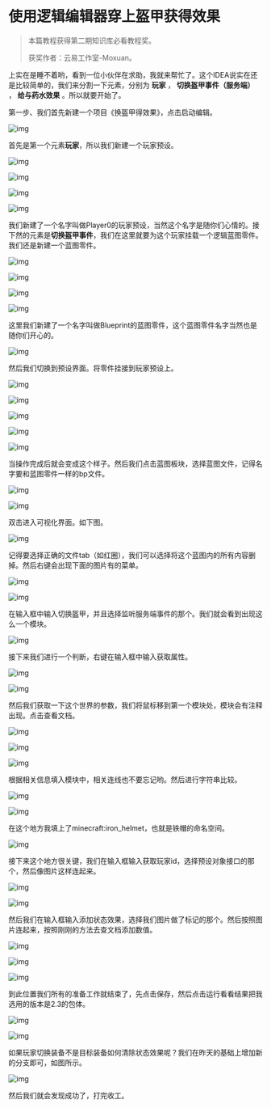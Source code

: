 # 使用逻辑编辑器穿上盔甲获得效果

>本篇教程获得第二期知识库必看教程奖。
>
>获奖作者：云易工作室-Moxuan。

上实在是睡不着哟，看到一位小伙伴在求助，我就来帮忙了。这个IDEA说实在还是比较简单的，我们来分割一下元素，分别为 **玩家** ， **切换盔甲事件（服务端）** ， **给与药水效果** 。所以就要开始了。

第一步、我们首先新建一个项目《换盔甲得效果》，点击启动编辑。

![img](./images/5_0.png)



首先是第一个元素**玩家**，所以我们新建一个玩家预设。

![img](./images/5_1.png)



![img](./images/5_2.png)



![img](./images/5_3.png)



![img](./images/5_4.png)



我们新建了一个名字叫做Player0的玩家预设，当然这个名字是随你们心情的。接下然的元素是**切换盔甲事件**，我们在这里就要为这个玩家挂载一个逻辑蓝图零件。我们还是新建一个蓝图零件。

![img](./images/5_5.png)



![img](./images/5_6.png)



![img](./images/5_7.png)



![img](./images/5_8.png)



这里我们新建了一个名字叫做Blueprint的蓝图零件，这个蓝图零件名字当然也是随你们开心的。

![img](./images/5_9.png)



然后我们切换到预设界面。将零件挂接到玩家预设上。

![img](./images/5_10.png)



![img](./images/5_11.png)



![img](./images/5_12.png)



![img](./images/5_13.png)



![img](./images/5_14.png)



当操作完成后就会变成这个样子。然后我们点击蓝图板块，选择蓝图文件，记得名字要和蓝图零件一样的bp文件。

![img](./images/5_15.png)



![img](./images/5_16.png)



双击进入可视化界面。如下图。

![img](./images/5_17.png)



记得要选择正确的文件tab（如红圈），我们可以选择将这个蓝图内的所有内容删掉。然后右键会出现下面的图片有的菜单。

![img](./images/5_18.png)



![img](./images/5_19.png)



在输入框中输入切换盔甲，并且选择监听服务端事件的那个。我们就会看到出现这么一个模块。

![img](./images/5_20.png)



接下来我们进行一个判断，右键在输入框中输入获取属性。

![img](./images/5_21.png)



![img](./images/5_22.png)



然后我们获取一下这个世界的参数，我们将鼠标移到第一个模块处，模块会有注释出现。点击查看文档。

![img](./images/5_23.png)



![img](./images/5_24.png)



![img](./images/5_25.png)



根据相关信息填入模块中，相关连线也不要忘记哟。然后进行字符串比较。

![img](./images/5_26.png)



![img](./images/5_27.png)



在这个地方我填上了minecraft:iron_helmet，也就是铁帽的命名空间。

![img](./images/5_28.png)



接下来这个地方很关键，我们在输入框输入获取玩家id，选择预设对象接口的那个，然后像图片这样连起来。

![img](./images/5_29.png)



![img](./images/5_30.png)



然后我们在输入框输入添加状态效果，选择我们图片做了标记的那个。然后按照图片连起来，按照刚刚的方法去查文档添加数值。

![img](./images/5_31.png)



![img](./images/5_32.png)



![img](./images/5_33.png)



到此位置我们所有的准备工作就结束了，先点击保存，然后点击运行看看结果把我选用的版本是2.3的包体。

![img](./images/5_34.png)



![img](./images/5_35.png)



如果玩家切换装备不是目标装备如何清除状态效果呢？我们在昨天的基础上增加新的分支即可，如图所示。

![img](./images/5_36.png)



然后我们就会发现成功了，打完收工。



